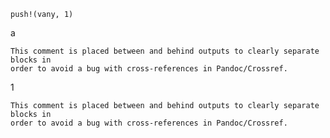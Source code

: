 
```language-julia
push!(vany, 1)
```


a

```{=comment}
This comment is placed between and behind outputs to clearly separate blocks in
order to avoid a bug with cross-references in Pandoc/Crossref.
```

1

```{=comment}
This comment is placed between and behind outputs to clearly separate blocks in
order to avoid a bug with cross-references in Pandoc/Crossref.
```




